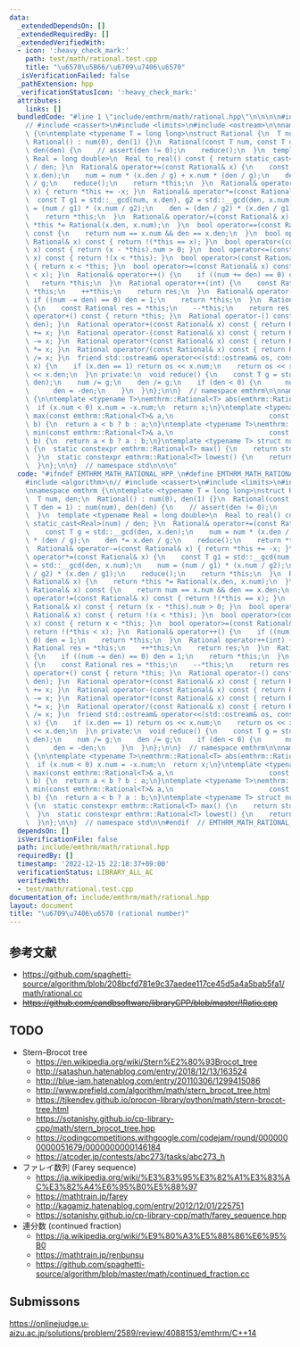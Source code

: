 ```yaml
---
data:
  _extendedDependsOn: []
  _extendedRequiredBy: []
  _extendedVerifiedWith:
  - icon: ':heavy_check_mark:'
    path: test/math/rational.test.cpp
    title: "\u6570\u5B66/\u6709\u7406\u6570"
  _isVerificationFailed: false
  _pathExtension: hpp
  _verificationStatusIcon: ':heavy_check_mark:'
  attributes:
    links: []
  bundledCode: "#line 1 \"include/emthrm/math/rational.hpp\"\n\n\n\n#include <algorithm>\n\
    // #include <cassert>\n#include <limits>\n#include <ostream>\n\nnamespace emthrm\
    \ {\n\ntemplate <typename T = long long>\nstruct Rational {\n  T num, den;\n \
    \ Rational() : num(0), den(1) {}\n  Rational(const T num, const T den = 1) : num(num),\
    \ den(den) {\n    // assert(den != 0);\n    reduce();\n  }\n  template <typename\
    \ Real = long double>\n  Real to_real() const { return static_cast<Real>(num)\
    \ / den; }\n  Rational& operator+=(const Rational& x) {\n    const T g = std::__gcd(den,\
    \ x.den);\n    num = num * (x.den / g) + x.num * (den / g);\n    den *= x.den\
    \ / g;\n    reduce();\n    return *this;\n  }\n  Rational& operator-=(const Rational&\
    \ x) { return *this += -x; }\n  Rational& operator*=(const Rational& x) {\n  \
    \  const T g1 = std::__gcd(num, x.den), g2 = std::__gcd(den, x.num);\n    num\
    \ = (num / g1) * (x.num / g2);\n    den = (den / g2) * (x.den / g1);\n    reduce();\n\
    \    return *this;\n  }\n  Rational& operator/=(const Rational& x) {\n    return\
    \ *this *= Rational(x.den, x.num);\n  }\n  bool operator==(const Rational& x)\
    \ const {\n    return num == x.num && den == x.den;\n  }\n  bool operator!=(const\
    \ Rational& x) const { return !(*this == x); }\n  bool operator<(const Rational&\
    \ x) const { return (x - *this).num > 0; }\n  bool operator<=(const Rational&\
    \ x) const { return !(x < *this); }\n  bool operator>(const Rational& x) const\
    \ { return x < *this; }\n  bool operator>=(const Rational& x) const { return !(*this\
    \ < x); }\n  Rational& operator++() {\n    if ((num += den) == 0) den = 1;\n \
    \   return *this;\n  }\n  Rational operator++(int) {\n    const Rational res =\
    \ *this;\n    ++*this;\n    return res;\n  }\n  Rational& operator--() {\n   \
    \ if ((num -= den) == 0) den = 1;\n    return *this;\n  }\n  Rational operator--(int)\
    \ {\n    const Rational res = *this;\n    --*this;\n    return res;\n  }\n  Rational\
    \ operator+() const { return *this; }\n  Rational operator-() const { return Rational(-num,\
    \ den); }\n  Rational operator+(const Rational& x) const { return Rational(*this)\
    \ += x; }\n  Rational operator-(const Rational& x) const { return Rational(*this)\
    \ -= x; }\n  Rational operator*(const Rational& x) const { return Rational(*this)\
    \ *= x; }\n  Rational operator/(const Rational& x) const { return Rational(*this)\
    \ /= x; }\n  friend std::ostream& operator<<(std::ostream& os, const Rational&\
    \ x) {\n    if (x.den == 1) return os << x.num;\n    return os << x.num << '/'\
    \ << x.den;\n  }\n private:\n  void reduce() {\n    const T g = std::__gcd(num,\
    \ den);\n    num /= g;\n    den /= g;\n    if (den < 0) {\n      num = -num;\n\
    \      den = -den;\n    }\n  }\n};\n\n}  // namespace emthrm\n\nnamespace std\
    \ {\n\ntemplate <typename T>\nemthrm::Rational<T> abs(emthrm::Rational<T> x) {\n\
    \  if (x.num < 0) x.num = -x.num;\n  return x;\n}\ntemplate <typename T>\nemthrm::Rational<T>\
    \ max(const emthrm::Rational<T>& a,\n                        const emthrm::Rational<T>&\
    \ b) {\n  return a < b ? b : a;\n}\ntemplate <typename T>\nemthrm::Rational<T>\
    \ min(const emthrm::Rational<T>& a,\n                        const emthrm::Rational<T>&\
    \ b) {\n  return a < b ? a : b;\n}\ntemplate <typename T> struct numeric_limits<emthrm::Rational<T>>\
    \ {\n  static constexpr emthrm::Rational<T> max() {\n    return std::numeric_limits<T>::max();\n\
    \  }\n  static constexpr emthrm::Rational<T> lowest() {\n    return std::numeric_limits<T>::lowest();\n\
    \  }\n};\n\n}  // namespace std\n\n\n"
  code: "#ifndef EMTHRM_MATH_RATIONAL_HPP_\n#define EMTHRM_MATH_RATIONAL_HPP_\n\n\
    #include <algorithm>\n// #include <cassert>\n#include <limits>\n#include <ostream>\n\
    \nnamespace emthrm {\n\ntemplate <typename T = long long>\nstruct Rational {\n\
    \  T num, den;\n  Rational() : num(0), den(1) {}\n  Rational(const T num, const\
    \ T den = 1) : num(num), den(den) {\n    // assert(den != 0);\n    reduce();\n\
    \  }\n  template <typename Real = long double>\n  Real to_real() const { return\
    \ static_cast<Real>(num) / den; }\n  Rational& operator+=(const Rational& x) {\n\
    \    const T g = std::__gcd(den, x.den);\n    num = num * (x.den / g) + x.num\
    \ * (den / g);\n    den *= x.den / g;\n    reduce();\n    return *this;\n  }\n\
    \  Rational& operator-=(const Rational& x) { return *this += -x; }\n  Rational&\
    \ operator*=(const Rational& x) {\n    const T g1 = std::__gcd(num, x.den), g2\
    \ = std::__gcd(den, x.num);\n    num = (num / g1) * (x.num / g2);\n    den = (den\
    \ / g2) * (x.den / g1);\n    reduce();\n    return *this;\n  }\n  Rational& operator/=(const\
    \ Rational& x) {\n    return *this *= Rational(x.den, x.num);\n  }\n  bool operator==(const\
    \ Rational& x) const {\n    return num == x.num && den == x.den;\n  }\n  bool\
    \ operator!=(const Rational& x) const { return !(*this == x); }\n  bool operator<(const\
    \ Rational& x) const { return (x - *this).num > 0; }\n  bool operator<=(const\
    \ Rational& x) const { return !(x < *this); }\n  bool operator>(const Rational&\
    \ x) const { return x < *this; }\n  bool operator>=(const Rational& x) const {\
    \ return !(*this < x); }\n  Rational& operator++() {\n    if ((num += den) ==\
    \ 0) den = 1;\n    return *this;\n  }\n  Rational operator++(int) {\n    const\
    \ Rational res = *this;\n    ++*this;\n    return res;\n  }\n  Rational& operator--()\
    \ {\n    if ((num -= den) == 0) den = 1;\n    return *this;\n  }\n  Rational operator--(int)\
    \ {\n    const Rational res = *this;\n    --*this;\n    return res;\n  }\n  Rational\
    \ operator+() const { return *this; }\n  Rational operator-() const { return Rational(-num,\
    \ den); }\n  Rational operator+(const Rational& x) const { return Rational(*this)\
    \ += x; }\n  Rational operator-(const Rational& x) const { return Rational(*this)\
    \ -= x; }\n  Rational operator*(const Rational& x) const { return Rational(*this)\
    \ *= x; }\n  Rational operator/(const Rational& x) const { return Rational(*this)\
    \ /= x; }\n  friend std::ostream& operator<<(std::ostream& os, const Rational&\
    \ x) {\n    if (x.den == 1) return os << x.num;\n    return os << x.num << '/'\
    \ << x.den;\n  }\n private:\n  void reduce() {\n    const T g = std::__gcd(num,\
    \ den);\n    num /= g;\n    den /= g;\n    if (den < 0) {\n      num = -num;\n\
    \      den = -den;\n    }\n  }\n};\n\n}  // namespace emthrm\n\nnamespace std\
    \ {\n\ntemplate <typename T>\nemthrm::Rational<T> abs(emthrm::Rational<T> x) {\n\
    \  if (x.num < 0) x.num = -x.num;\n  return x;\n}\ntemplate <typename T>\nemthrm::Rational<T>\
    \ max(const emthrm::Rational<T>& a,\n                        const emthrm::Rational<T>&\
    \ b) {\n  return a < b ? b : a;\n}\ntemplate <typename T>\nemthrm::Rational<T>\
    \ min(const emthrm::Rational<T>& a,\n                        const emthrm::Rational<T>&\
    \ b) {\n  return a < b ? a : b;\n}\ntemplate <typename T> struct numeric_limits<emthrm::Rational<T>>\
    \ {\n  static constexpr emthrm::Rational<T> max() {\n    return std::numeric_limits<T>::max();\n\
    \  }\n  static constexpr emthrm::Rational<T> lowest() {\n    return std::numeric_limits<T>::lowest();\n\
    \  }\n};\n\n}  // namespace std\n\n#endif  // EMTHRM_MATH_RATIONAL_HPP_\n"
  dependsOn: []
  isVerificationFile: false
  path: include/emthrm/math/rational.hpp
  requiredBy: []
  timestamp: '2022-12-15 22:18:37+09:00'
  verificationStatus: LIBRARY_ALL_AC
  verifiedWith:
  - test/math/rational.test.cpp
documentation_of: include/emthrm/math/rational.hpp
layout: document
title: "\u6709\u7406\u6570 (rational number)"
---
```



## 参考文献

- https://github.com/spaghetti-source/algorithm/blob/208bcfd781e9c37aedee117ce45d5a4a5bab5fa1/math/rational.cc
- ~~https://github.com/eandbsoftware/libraryCPP/blob/master/!Ratio.cpp~~


## TODO

- Stern–Brocot tree
  - https://en.wikipedia.org/wiki/Stern%E2%80%93Brocot_tree
  - http://satashun.hatenablog.com/entry/2018/12/13/163524
  - http://blue-jam.hatenablog.com/entry/20110306/1299415086
  - http://www.prefield.com/algorithm/math/stern_brocot_tree.html
  - https://tjkendev.github.io/procon-library/python/math/stern-brocot-tree.html
  - https://sotanishy.github.io/cp-library-cpp/math/stern_brocot_tree.hpp
  - https://codingcompetitions.withgoogle.com/codejam/round/0000000000051679/0000000000146184
  - https://atcoder.jp/contests/abc273/tasks/abc273_h
- ファレイ数列 (Farey sequence)
  - https://ja.wikipedia.org/wiki/%E3%83%95%E3%82%A1%E3%83%AC%E3%82%A4%E6%95%B0%E5%88%97
  - https://mathtrain.jp/farey
  - http://kagamiz.hatenablog.com/entry/2012/12/01/225751
  - https://sotanishy.github.io/cp-library-cpp/math/farey_sequence.hpp
- 連分数 (continued fraction)
  - https://ja.wikipedia.org/wiki/%E9%80%A3%E5%88%86%E6%95%B0
  - https://mathtrain.jp/renbunsu
  - https://github.com/spaghetti-source/algorithm/blob/master/math/continued_fraction.cc


## Submissons

https://onlinejudge.u-aizu.ac.jp/solutions/problem/2589/review/4088153/emthrm/C++14
